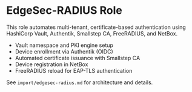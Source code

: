 # EdgeSec-RADIUS Role

This role automates multi-tenant, certificate-based authentication using HashiCorp Vault, Authentik, Smallstep CA, FreeRADIUS, and NetBox.

- Vault namespace and PKI engine setup
- Device enrollment via Authentik (OIDC)
- Automated certificate issuance with Smallstep CA
- Device registration in NetBox
- FreeRADIUS reload for EAP-TLS authentication

See `import/edgesec-radius.md` for architecture and details.
